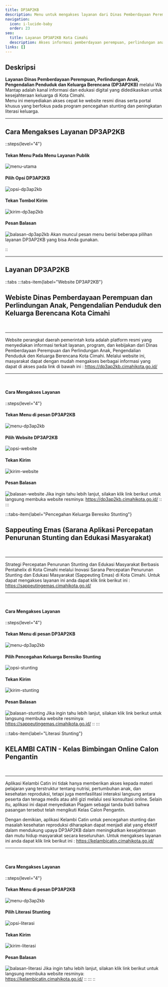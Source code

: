 ```yaml
---
title: DP3AP2KB
description: Menu untuk mengakses layanan dari Dinas Pemberdayaan Perempuan, Perlindungan Anak, Pengendalian Penduduk dan Keluarga Berencana.
navigation:
  icon: i-lucide-baby
  order: 23
seo:
  title: Layanan DP3AP2KB Kota Cimahi
  description: Akses informasi pemberdayaan perempuan, perlindungan anak, dan pencegahan stunting di Kota Cimahi melalui Wa Mantap.
links: []
---
```


## Deskripsi

**Layanan Dinas Pemberdayaan Perempuan, Perlindungan Anak, Pengendalian Penduduk dan Keluarga Berencana (DP3AP2KB)** melalui Wa Mantap adalah kanal informasi dan edukasi digital yang didedikasikan untuk kesejahteraan keluarga di Kota Cimahi.  
Menu ini menyediakan akses cepat ke website resmi dinas serta portal khusus yang berfokus pada program pencegahan stunting dan peningkatan literasi keluarga.

---

## Cara Mengakses Layanan DP3AP2KB

::steps{level="4"}

#### Tekan Menu Pada Menu Layanan Publik
![menu-utama](/layanan-publik/menu-layanan.jpg)

#### Pilih Opsi DP3AP2KB
![opsi-dp3ap2kb](/layanan-publik/dp3ap2kb/opsi-dp3.jpeg)

#### Tekan Tombol Kirim
![kirim-dp3ap2kb](/layanan-publik/dp3ap2kb/kirim-dp3.jpeg)

#### Pesan Balasan
![balasan-dp3ap2kb](/layanan-publik/dp3ap2kb/balasan-dp3.jpeg)
Akan muncul pesan menu berisi beberapa pilihan layanan DP3AP2KB yang bisa Anda gunakan.

::

---

## Layanan DP3AP2KB

::tabs
  :::tabs-item{label="Website DP3AP2KB"}
  <br>

  ## Webiste Dinas Pemberdayaan Perempuan dan Perlindungan Anak, Pengendalian Penduduk den Keluarga Berencana Kota Cimahi

  <br>

  ---

  Website perangkat daerah pemerintah kota adalah platform resmi yang menyediakan informasi terkait layanan, program, dan kebijakan dari Dinas Pemberdayaan Perempuan dan Perlindungan Anak, Pengendalian Penduduk den Keluarga Berencana Kota Cimahi. Melalui website ini, masyarakat dapat dengan mudah mengakses berbagai informasi yang dapat di akses pada link di bawah ini : https://dp3ap2kb.cimahikota.go.id/

  ---
  <br>

  #### Cara Mengakses Layanan
  ::steps{level="4"}
  #### Tekan Menu di pesan DP3AP2KB
  ![menu-dp3ap2kb](/layanan-publik/dp3ap2kb/menu-dp3.jpeg)
  #### Pilih Website DP3AP2KB
  ![opsi-website](/layanan-publik/dp3ap2kb/opsi-web.jpeg)
  #### Tekan Kirim
  ![kirim-website](/layanan-publik/dp3ap2kb/kirim-web.jpeg)
  #### Pesan Balasan
  ![balasan-website](/layanan-publik/dp3ap2kb/balasan-web.jpeg)
  Jika ingin tahu lebih lanjut, silakan klik link berikut untuk langsung membuka website resminya: 
https://dp3ap2kb.cimahikota.go.id/
  ::
  :::

  :::tabs-item{label="Pencegahan Keluarga Beresiko Stunting"}
  <br>

  ## Sappeuting Emas (Sarana Aplikasi Percepatan Penurunan Stunting dan Edukasi Masyarakat)

  <br>

  ---

  Strategi Percepatan Penurunan Stunting dan Edukasi Masyarakat Berbasis Pentahelix di Kota Cimahi melalui Inovasi Sarana Percepatan Penurunan Stunting dan Edukasi Masyarakat (Sappeuting Emas) di Kota Cimahi. Untuk dapat mengakses layanan ini anda dapat klik link berikut ini :
  https://sappeutingemas.cimahikota.go.id/

  ---
  <br>

  #### Cara Mengakses Layanan
  ::steps{level="4"}
  #### Tekan Menu di pesan DP3AP2KB
  ![menu-dp3ap2kb](/layanan-publik/dp3ap2kb/menu-dp3.jpeg)
  #### Pilih Pencegahan Keluarga Beresiko Stunting
  ![opsi-stunting](/layanan-publik/dp3ap2kb/opsi-pencegahan.jpeg)
  #### Tekan Kirim
  ![kirim-stunting](/layanan-publik/dp3ap2kb/kirim-pencegahan.jpeg)
  #### Pesan Balasan
  ![balasan-stunting](/layanan-publik/dp3ap2kb/balasan-pencegahan.jpeg)
  Jika ingin tahu lebih lanjut, silakan klik link berikut untuk langsung membuka website resminya: 
  https://sappeutingemas.cimahikota.go.id/
  ::
  :::

  :::tabs-item{label="Literasi Stunting"}
  <br>

  ## KELAMBI CATIN - Kelas Bimbingan Online Calon Pengantin

  <br>

  ---

  Aplikasi Kelambi Catin ini tidak hanya memberikan akses kepada materi pelajaran yang terstruktur tentang nutrisi, pertumbuhan anak, dan kesehatan reproduksi, tetapi juga memfasilitasi interaksi langsung antara peserta dan tenaga medis atau ahli gizi melalui sesi konsultasi online. Selain itu, aplikasi ini dapat menyediakan Piagam sebagai tanda bukti bahwa pasangan tersebut telah mengikuti Kelas Calon Pengantin.

  Dengan demikian, aplikasi Kelambi Catin untuk pencegahan stunting dan masalah kesehatan reproduksi diharapkan dapat menjadi alat yang efektif dalam mendukung upaya DP3AP2KB dalam  meningkatkan kesejahteraan dan mutu hidup masyarakat secara keseluruhan.
  Untuk mengakses layanan ini anda dapat klik link berikut ini :
  https://kelambicatin.cimahikota.go.id/

  ---
  <br>

  #### Cara Mengakses Layanan
  ::steps{level="4"}
  #### Tekan Menu di pesan DP3AP2KB
  ![menu-dp3ap2kb](/layanan-publik/dp3ap2kb/menu-dp3.jpeg)
  #### Pilih Literasi Stunting
  ![opsi-literasi](/layanan-publik/dp3ap2kb/opsi-literasi.jpeg)
  #### Tekan Kirim
  ![kirim-literasi](/layanan-publik/dp3ap2kb/kirim-literasi.jpeg)
  #### Pesan Balasan
  ![balasan-literasi](/layanan-publik/dp3ap2kb/balasan-literasi.jpeg)
  Jika ingin tahu lebih lanjut, silakan klik link berikut untuk langsung membuka website resminya: 
https://kelambicatin.cimahikota.go.id/
  ::
  :::
::
